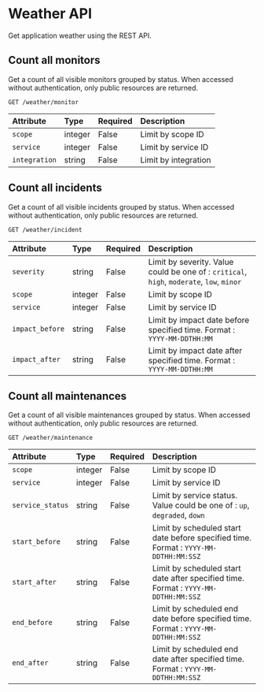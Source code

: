 # Weather API

Get application weather using the REST API.

## Count all monitors

Get a count of all visible monitors grouped by status. When accessed without authentication, only public resources are returned.

```
GET /weather/monitor
```

| Attribute | Type | Required | Description |
|:----------|:-----|:---------|:------------|
| `scope`       | integer | False | Limit by scope ID |
| `service`     | integer | False | Limit by service ID |
| `integration` | string  | False | Limit by integration |

## Count all incidents

Get a count of all visible incidents grouped by status. When accessed without authentication, only public resources are returned.

```
GET /weather/incident
```

| Attribute | Type | Required | Description |
|:----------|:-----|:---------|:------------|
| `severity`           | string  | False | Limit by severity. Value could be one of : `critical`, `high`, `moderate`, `low`, `minor` | 
| `scope`              | integer | False | Limit by scope ID |
| `service`            | integer | False | Limit by service ID |
| `impact_before`      | string  | False | Limit by impact date before specified time. Format : `YYYY-MM-DDTHH:MM` |
| `impact_after`       | string  | False | Limit by impact date after specified time. Format : `YYYY-MM-DDTHH:MM` |

## Count all maintenances

Get a count of all visible maintenances grouped by status. When accessed without authentication, only public resources are returned.

```
GET /weather/maintenance
```

| Attribute | Type | Required | Description |
|:----------|:-----|:---------|:------------|
| `scope`              | integer | False | Limit by scope ID |
| `service`            | integer | False | Limit by service ID |
| `service_status`     | string  | False | Limit by service status. Value could be one of : `up`, `degraded`, `down` |
| `start_before`       | string  | False | Limit by scheduled start date before specified time. Format : `YYYY-MM-DDTHH:MM:SSZ` |
| `start_after`        | string  | False | Limit by scheduled start date after specified time. Format : `YYYY-MM-DDTHH:MM:SSZ` |
| `end_before`         | string  | False | Limit by scheduled end date before specified time. Format : `YYYY-MM-DDTHH:MM:SSZ` |
| `end_after`          | string  | False | Limit by scheduled end date after specified time. Format : `YYYY-MM-DDTHH:MM:SSZ` |
